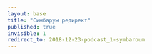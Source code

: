 ```yaml
---
layout: base
title: "Симбарум редирект"
published: true
invisible: 1
redirect_to: 2018-12-23-podcast_1-symbaroum
---
```

